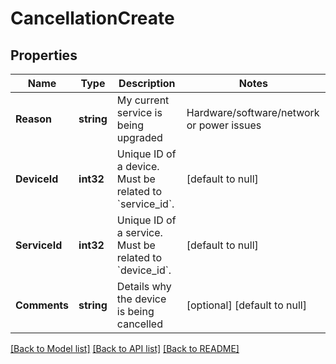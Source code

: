 # CancellationCreate

## Properties
Name | Type | Description | Notes
------------ | ------------- | ------------- | -------------
**Reason** | **string** | My current service is being upgraded|Hardware/software/network or power issues|I think I have found a better deal|I have experienced tech support problems|I am consolidating my Hivelocity accounts|I am a reseller and my customer cancelled|I am moving to a different technology solution: Public Cloud|I am moving to a different technology solution: Managed Hosting Company|A product difference (Example: AWS) | [default to null]
**DeviceId** | **int32** | Unique ID of a device. Must be related to &#x60;service_id&#x60;. | [default to null]
**ServiceId** | **int32** | Unique ID of a service. Must be related to &#x60;device_id&#x60;. | [default to null]
**Comments** | **string** | Details why the device is being cancelled | [optional] [default to null]

[[Back to Model list]](../README.md#documentation-for-models) [[Back to API list]](../README.md#documentation-for-api-endpoints) [[Back to README]](../README.md)



